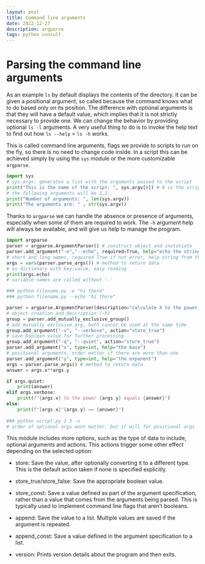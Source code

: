 ```yaml
---
layout: post
title: Command line arguments
date: 2022-12-27 
description: argparse
tags: python consult
---
```


# Parsing the command line arguments
As an example `ls` by default displays the contents of the directory. It can be given a positional argument, so called because the command knows what to do based only on its position. The difference with optional arguments is that they will have a default value, which implies that it is not strictly necessary to provide one. We can change the behavior by providing optional `ls -l` arguments. A very useful thing to do is to invoke the help text to find out how `ls --help` = `ls -h` works. 

This is called command line arguments, flags we provide to scripts to run on the fly, so there is no need to change code inside. In a script this can be achieved simply by using the `sys` module or the more customizable `argparse`.


```python
import sys
# sys.argv: generates a list with the arguments passed to the script
print("This is the name of the script: ", sys.argv[0]) # 0 is the script name
# the following arguments will be 1,2..
print("Number of arguments: ", len(sys.argv))
print("The arguments are: " , str(sys.argv))
```

Thanks to `argparse` we can handle the absence or presence of arguments, especially when some of them are required to work. The `-h` argument help will always be available, and will give us help to manage the program. 


```python
import argparse
parser = argparse.ArgumentParser() # construct object and instatiate
parser.add_argument("-e","--echo", required=True, help="echo the string you use here") 
# short and long names, required True if not error, help string from the variable
args = vars(parser.parse_args()) # method to return data
# as dictionary with key:value, easy reading
print(args.echo)
# variable names are called without '-'

### python filename.py -e "hi there"
### python filename.py --echo "hi there"
```


```python
parser = argparse.ArgumentParser(description="calculate X to the power of Y") 
# object creation and description (-h)
group = parser.add_mutually_exclusive_group() 
# add mutually exclusive arg, both cannot be used at the same time
group.add_argument("-v", "--verbose", action="store_true") 
# save boolean value for further processing
group.add_argument("-q", "--quiet", action="store_true")
parser.add_argument("x", type=int, help="the base") 
# positional arguments, order matter if there are more than one
parser.add_argument("y", type=int, help="the exponent")
args = parser.parse_args() # method to return data
answer = args.x**args.y

if args.quiet:
    print(answer)
elif args.verbose:
    print(f"{args.x} to the power {args.y} equals {answer}")
else:
    print(f"{args.x}^{args.y} == {answer}")
    
### python script.py 2 3 -v
# order of optional args wont matter, but it will for positional args
```

This module includes more options, such as the type of data to include, optional arguments and actions. This actions trigger some other effect depending on the selected option:

+ store: Save the value, after optionally converting it to a different type. This is the default action taken if none is specified explicitly.

+ store_true/store_false: Save the appropriate boolean value.

+ store_const: Save a value defined as part of the argument specification, rather than a value that comes from the arguments being parsed. This is typically used to implement command line flags that aren’t booleans.

+ append: Save the value to a list. Multiple values are saved if the argument is repeated.

+ append_const: Save a value defined in the argument specification to a list.

+ version: Prints version details about the program and then exits.
